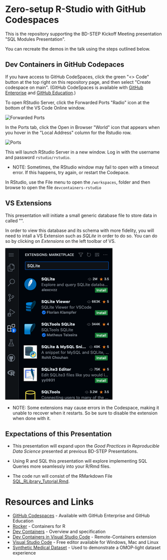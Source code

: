 # Zero-setup R-Studio with GitHub Codespaces

This is the repository supporting the BD-STEP Kickoff Meeting presentation "SQL Modules Presentation".

You can recreate the demos in the talk using the steps outlined below.

## Dev Containers in GitHub Codepaces

If you have access to GitHub CodeSpaces, click the green "<> Code" button at the top right on this repository page, and then select "Create codespace on main". (GitHub CodeSpaces is available with [GitHub Enterprise](https://github.com/enterprise) and [GitHub Education](https://education.github.com/).)

To open RStudio Server, click the Forwarded Ports "Radio" icon at the bottom of the VS Code Online window.

![Forwarded Ports](/misc/img/forwarded_ports.png)

In the Ports tab, click the Open in Browser "World" icon that appears when you hover in the "Local Address" column for the Rstudio row.

![Ports](/misc/img/ports.png)

This will launch RStudio Server in a new window. Log in with the username and password `rstudio/rstudio`. 

* NOTE: Sometimes, the RStudio window may fail to open with a timeout error. If this happens, try again, or restart the Codepace.

In RStudio, use the File menu to open the `/workspaces`, folder and then browse to open the file `devcontainers-rstudio`

## VS Extensions

This presentation will initiate a small generic database file to store data in called "".

In order to view this database and its schema with more fidelity, you will need to intall a VS Extension such as _SQLite_ in order to do so. You can do so by clicking on _Extensions_ on the left toolbar of VS. 

![Extensions](misc/img/VS_Extensions.png)

* NOTE: Some extensions may cause errors in the Codespace, making it unable to recover when it restarts. So be sure to disable the extension when done with it. 

## Expectations of this Presentation
-   This presentation will expand upon the *Good Practices in Reproducible Data Science* presented at previous BD-STEP Presentations.

-   Using R and SQL this presentation will explore implementing SQL Queries more seamlessly into your R/Rmd files.

-   The code run will consist of the RMarkdown File [SQL_RLibrary_Tutorial.Rmd](code/SQL_RLibrary_Tutorial.Rmd). 

# Resources and Links

* [GitHub Codespaces](https://github.com/features/codespaces) - Available with GitHub Enterprise and GitHub Education
* [Rocker](https://www.rocker-project.org/) - Containers for R 
* [Dev Containers](https://containers.dev/) - Overview and specification
* [Dev Containers in Visual Studio Code](https://marketplace.visualstudio.com/items?itemName=ms-vscode-remote.remote-containers) - Remote-Containers extension 
* [Visual Studio Code](https://code.visualstudio.com/) - Free editor available for Windows, Mac and Linux
* [Synthetic Medical Dataset](https://www.kaggle.com/datasets/imtkaggleteam/synthetic-medical-dataset?select=encounters.csv) - Used to demonstrate a OMOP-light dataset experience

